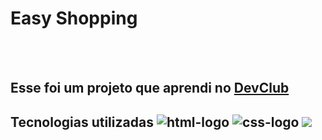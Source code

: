 <h1>Easy Shopping</h1>
<br>
<br>
<h2>Esse foi um projeto que aprendi no <a href="https://rodolfomori.com.br/devclub">DevClub</a></h2>

<h2>Tecnologias utilizadas <img src="https://img.shields.io/badge/HTML5-E34F26?style=for-the-badge&logo=html5&logoColor=white" alt="html-logo"/> <img src="https://img.shields.io/badge/CSS3-1572B6?style=for-the-badge&logo=css3&logoColor=white" alt="css-logo"</h2>

<img src="https://raw.githubusercontent.com/MayaraMoreira/projeto-easy-shopping/f216b3e80de744ed63f88794fd79aef44fbbbf01/EASY-SHOPPING/png_20230703_220740_0000.png" />
